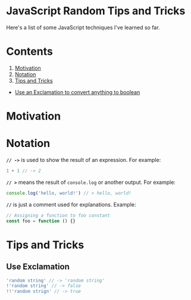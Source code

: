 # JavaScript Random Tips and Tricks

Here's a list of some JavaScript techniques I've learned so far.

# Contents
1. [Motivation](#motivation)
2. [Notation](#notation)
3. [Tips and Tricks](#tips-and-tricks)
  - [Use an Exclamation to convert anything to boolean](#use-exclamation)

# Motivation


# Notation

**`// ->`** is used to show the result of an expression. For example:

```js
1 + 1 // -> 2
```

**`// >`** means the result of `console.log` or another output. For example:

```js
console.log('hello, world!') // > hello, world!
```

**`//`** is just a comment used for explanations. Example:

```js
// Assigning a function to foo constant
const foo = function () {}
```

# Tips and Tricks
## Use Exclamation 

```js
'random string' // -> 'random string'
!'random string' // -> false
!!'random strign' // -> true
```

